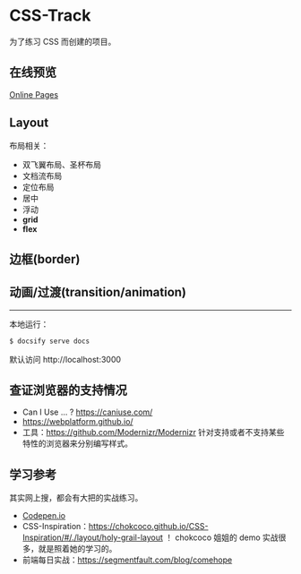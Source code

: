 # CSS-Track

为了练习 CSS 而创建的项目。

## 在线预览

[Online Pages](https://alvinmi.github.io/CSS-Track)

## Layout

布局相关：
- 双飞翼布局、圣杯布局
- 文档流布局
- 定位布局
- 居中
- 浮动
- **grid**
- **flex**

## 边框(border)

## 动画/过渡(transition/animation)

<!-- 分割线 -->
---

本地运行：

```zsh
$ docsify serve docs
```

默认访问 http://localhost:3000

## 查证浏览器的支持情况

- Can I Use ... ? https://caniuse.com/
- https://webplatform.github.io/
- 工具：https://github.com/Modernizr/Modernizr 针对支持或者不支持某些特性的浏览器来分别编写样式。

## 学习参考

其实网上搜，都会有大把的实战练习。

- [Codepen.io](https://codepen.io/alvinmi)
- CSS-Inspiration：https://chokcoco.github.io/CSS-Inspiration/#/./layout/holy-grail-layout ！ chokcoco 姐姐的 demo 实战很多，就是照着她的学习的。
- 前端每日实战：https://segmentfault.com/blog/comehope
